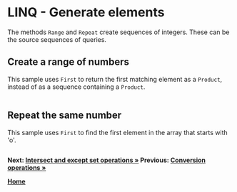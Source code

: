# LINQ - Generate elements

The methods `Range` and `Repeat` create sequences of integers. These can be the source sequences of queries.

## Create a range of numbers

This sample uses `First` to return the first matching element as a `Product`, instead of as a sequence containing a `Product`.

``` cs --region generate-range --source-file ../src/Generators.cs --project ../src/Try101LinqSamples.csproj
```

## Repeat the same number

This sample uses `First` to find the first element in the array that starts with 'o'.

``` cs --region generate-repeat --source-file ../src/Generators.cs --project ../src/Try101LinqSamples.csproj
```

**Next: [Intersect and except set operations &raquo;](./groupings-2.md) Previous:  [Conversion operations &raquo;](./conversions.md)**

**[Home](../README.md)**
